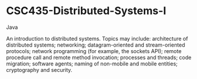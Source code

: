 # CSC435-Distributed-Systems-I
Java

An introduction to distributed systems. Topics may include: architecture of distributed systems; networking; datagram-oriented and stream-oriented protocols; network programming (for example, the sockets API); remote procedure call and remote method invocation; processes and threads; code migration; software agents; naming of non-mobile and mobile entities; cryptography and security.
